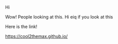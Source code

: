 Hi

Wow! People looking at this. Hi eiq if you look at this

Here is the link!

https://cool2themax.github.io/
